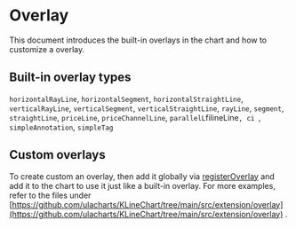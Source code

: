 # Overlay
This document introduces the built-in overlays in the chart and how to customize a overlay.

## Built-in overlay types
`horizontalRayLine`, `horizontalSegment`, `horizontalStraightLine`, `verticalRayLine`, `verticalSegment`, `verticalStraightLine`, `rayLine`, `segment`, `straightLine`, `priceLine`, `priceChannelLine`, `parallelL`filineLine`, ci `, `simpleAnnotation`, `simpleTag`

## Custom overlays
To create custom an overlay, then add it globally via [registerOverlay](/api/chart/registerOverlay) and add it to the chart to use it just like a built-in overlay. For more examples, refer to the files under [https://github.com/ulacharts/KLineChart/tree/main/src/extension/overlay](https://github.com/ulacharts/KLineChart/tree/main/src/extension/overlay) .
